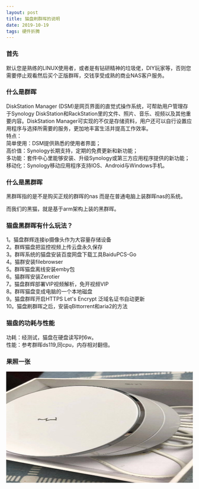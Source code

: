 ```yaml
---
layout: post
title: 猫盘刷群晖的说明
date: 2019-10-19 
tags: 硬件折腾    
---
```


### 首先

默认您是熟练的LINUX使用者，或者是有钻研精神的垃圾佬，DIY玩家等，否则您需要停止观看然后买个正版群晖，交钱享受成熟的商业NAS客户服务。

### 什么是群晖
DiskStation Manager (DSM)是网页界面的直觉式操作系统，可帮助用户管理存于Synology DiskStation和RackStation里的文件、照片、音乐、视频以及其他重要内容。DiskStation Manager可实现的不仅是存储资料，用户还可以自行设置应用程序与选择所需要的服务，更加地丰富生活并提高工作效率。<br>
特点：<br>
简单使用：DSM提供熟悉的使用者界面；<br>
高价值：Synology长期支持，定期的免费更新和新功能；<br>
多功能：套件中心里能够安装、升级Synology或第三方应用程序提供的新功能；<br>
移动化：Synology移动应用程序支持IOS、Android与Windows手机。<br>

### 什么是黑群晖
黑群晖指的是不是购买正规的群晖的nas 而是在普通电脑上装群晖nas的系统。<br>

而我们的黑猫，就是基于arm架构上装的黑群晖。<br>

### 猫盘黑群晖有什么玩法？
1。猫盘群辉连接ip摄像头作为大容量存储设备<br>
2。群辉猫盘把监控视频上传云盘永久保存<br>
3。群晖系统的猫盘安装百度网盘下载工具BaiduPCS-Go<br>
4。猫群安装filebrowser<br>
5。群晖猫盘离线安装emby包<br>
6。猫群晖安装Zerotier<br>
7。猫盘群辉部署VIP视频解析，免开视频VIP<br>
8。群晖猫盘变成电脑的一个本地磁盘<br>
9。猫盘群晖开启HTTPS Let's Encrypt 泛域名证书自动更新 <br>
10。猫盘刷群晖之后，安装qBittorrent和aria2的方法<br>

### 猫盘的功耗与性能
功耗：经测试，猫盘在硬盘读写时6w。<br>
性能：参考群晖ds119,同cpu，内存相对翻倍。<br>

### 果照一张
<div align="center">
	<img src="/images/posts/yingjian/baimao.jpeg" height="300" width="600">  
</div> 



